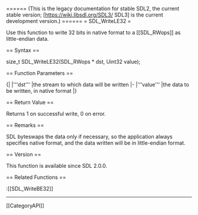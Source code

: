 ====== (This is the legacy documentation for stable SDL2, the current stable version; [https://wiki.libsdl.org/SDL3/ SDL3] is the current development version.) ======
= SDL_WriteLE32 =

Use this function to write 32 bits in native format to a [[SDL_RWops]] as little-endian data.

== Syntax ==

<syntaxhighlight lang='c'>
size_t SDL_WriteLE32(SDL_RWops * dst, Uint32 value);
</syntaxhighlight>

== Function Parameters ==

{|
|'''dst'''
|the stream to which data will be written
|-
|'''value'''
|the data to be written, in native format
|}

== Return Value ==

Returns 1 on successful write, 0 on error.

== Remarks ==

SDL byteswaps the data only if necessary, so the application always
specifies native format, and the data written will be in little-endian
format.

== Version ==

This function is available since SDL 2.0.0.

== Related Functions ==

:[[SDL_WriteBE32]]

----
[[CategoryAPI]]



